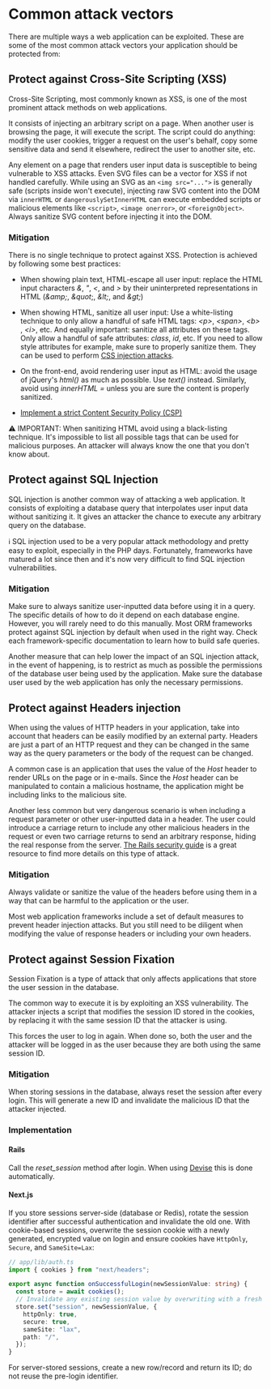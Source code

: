 # Common attack vectors

There are multiple ways a web application can be exploited. These are some of the most common attack vectors your application should be protected from:

## Protect against Cross-Site Scripting (XSS)

Cross-Site Scripting, most commonly known as XSS, is one of the most prominent attack methods on web applications.

It consists of injecting an arbitrary script on a page. When another user is browsing the page, it will execute the script. The script could do anything: modify the user cookies, trigger a request on the user's behalf, copy some sensitive data and send it elsewhere, redirect the user to another site, etc.

Any element on a page that renders user input data is susceptible to being vulnerable to XSS attacks.
Even SVG files can be a vector for XSS if not handled carefully. While using an SVG as an `<img src="...">` is generally safe (scripts inside won't execute), injecting raw SVG content into the DOM via `innerHTML` or `dangerouslySetInnerHTML` can execute embedded scripts or malicious elements like `<script>`, `<image onerror>`, or `<foreignObject>`. Always sanitize SVG content before injecting it into the DOM.

### Mitigation

There is no single technique to protect against XSS. Protection is achieved by following some best practices:

- When showing plain text, HTML-escape all user input: replace the HTML input characters _&_, _"_, _<_, and _>_ by their uninterpreted representations in HTML (_\&amp;_, _\&quot_;, _\&lt;_, and _\&gt;_)

- When showing HTML, sanitize all user input: Use a white-listing technique to only allow a handful of safe HTML tags: _&lt;p&gt;_, _&lt;span&gt;_, _&lt;b&gt;_ , _&lt;i&gt;_, etc. And equally important: sanitize all attributes on these tags. Only allow a handful of safe attributes: _class_, _id_, etc. If you need to allow style attributes for example, make sure to properly sanitize them. They can be used to perform [CSS injection attacks](https://owasp.org/www-project-web-security-testing-guide/v41/4-Web_Application_Security_Testing/11-Client_Side_Testing/05-Testing_for_CSS_Injection).

- On the front-end, avoid rendering user input as HTML: avoid the usage of jQuery's _html()_ as much as possible. Use _text()_ instead. Similarly, avoid using _innerHTML =_ unless you are sure the content is properly sanitized.

- [Implement a strict Content Security Policy (CSP)](web_application_security_features.md#implement-a-strict-content-security-policy-csp)

⚠️ IMPORTANT: When sanitizing HTML avoid using a black-listing technique. It's impossible to list all possible tags that can be used for malicious purposes. An attacker will always know the one that you don't know about.

## Protect against SQL Injection

SQL injection is another common way of attacking a web application. It consists of exploiting a database query that interpolates user input data without sanitizing it. It gives an attacker the chance to execute any arbitrary query on the database.

ℹ️ SQL injection used to be a very popular attack methodology and pretty easy to exploit, especially in the PHP days. Fortunately, frameworks have matured a lot since then and it's now very difficult to find SQL injection vulnerabilities.

### Mitigation

Make sure to always sanitize user-inputted data before using it in a query. The specific details of how to do it depend on each database engine. However, you will rarely need to do this manually. Most ORM frameworks protect against SQL injection by default when used in the right way. Check each framework-specific documentation to learn how to build safe queries.

Another measure that can help lower the impact of an SQL injection attack, in the event of happening, is to restrict as much as possible the permissions of the database user being used by the application. Make sure the database user used by the web application has only the necessary permissions.

## Protect against Headers injection

When using the values of HTTP headers in your application, take into account that headers can be easily modified by an external party. Headers are just a part of an HTTP request and they can be changed in the same way as the query parameters or the body of the request can be changed.

A common case is an application that uses the value of the _Host_ header to render URLs on the page or in e-mails. Since the _Host_ header can be manipulated to contain a malicious hostname, the application might be including links to the malicious site.

Another less common but very dangerous scenario is when including a request parameter or other user-inputted data in a header. The user could introduce a carriage return to include any other malicious headers in the request or even two carriage returns to send an arbitrary response, hiding the real response from the server. [The Rails security guide](https://edgeguides.rubyonrails.org/security.html#header-injection) is a great resource to find more details on this type of attack.

### Mitigation

Always validate or sanitize the value of the headers before using them in a way that can be harmful to the application or the user.

Most web application frameworks include a set of default measures to prevent header injection attacks. But you still need to be diligent when modifying the value of response headers or including your own headers.

## Protect against Session Fixation

Session Fixation is a type of attack that only affects applications that store the user session in the database.

The common way to execute it is by exploiting an XSS vulnerability. The attacker injects a script that modifies the session ID stored in the cookies, by replacing it with the same session ID that the attacker is using.

This forces the user to log in again. When done so, both the user and the attacker will be logged in as the user because they are both using the same session ID.

### Mitigation

When storing sessions in the database, always reset the session after every login. This will generate a new ID and invalidate the malicious ID that the attacker injected.

### Implementation

#### Rails

Call the _reset_session_ method after login. When using [Devise](https://github.com/heartcombo/devise) this is done automatically.

#### Next.js

If you store sessions server-side (database or Redis), rotate the session identifier after successful authentication and invalidate the old one. With cookie-based sessions, overwrite the session cookie with a newly generated, encrypted value on login and ensure cookies have `HttpOnly`, `Secure`, and `SameSite=Lax`:

```ts
// app/lib/auth.ts
import { cookies } from "next/headers";

export async function onSuccessfulLogin(newSessionValue: string) {
  const store = await cookies();
  // Invalidate any existing session value by overwriting with a fresh one
  store.set("session", newSessionValue, {
    httpOnly: true,
    secure: true,
    sameSite: "lax",
    path: "/",
  });
}
```

For server-stored sessions, create a new row/record and return its ID; do not reuse the pre-login identifier.
